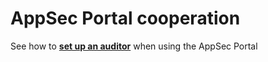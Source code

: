 # AppSec Portal cooperation

See how to [**set up an auditor**](../../appsec-portal/auditor/auditor-settings/) when using the AppSec Portal
